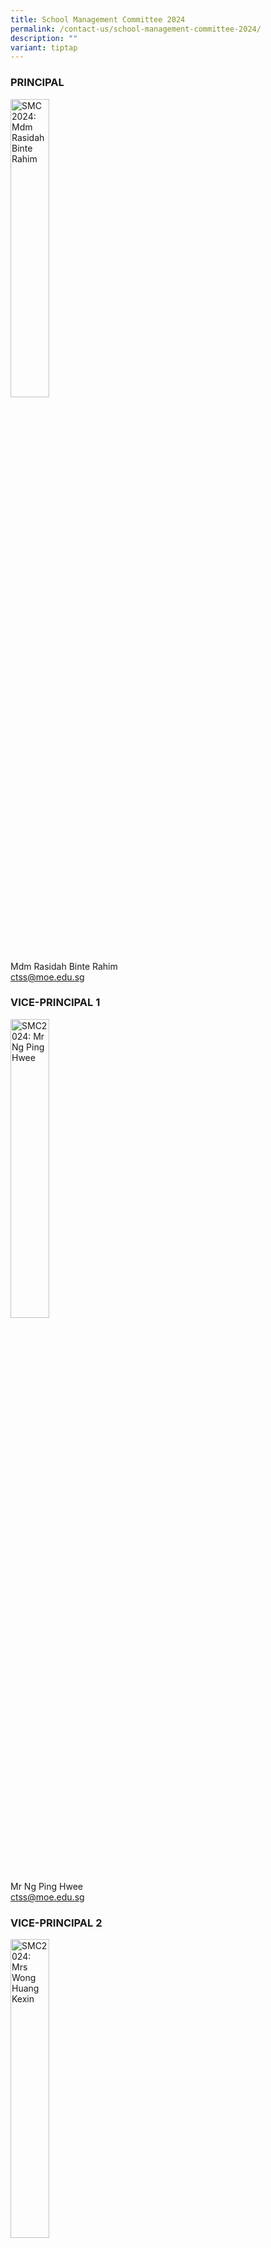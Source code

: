 ```yaml
---
title: School Management Committee 2024
permalink: /contact-us/school-management-committee-2024/
description: ""
variant: tiptap
---
```

<h3>PRINCIPAL</h3>
<div class="isomer-image-wrapper">
<img style="width: 35%;" height="auto" width="100%" alt="SMC 2024: Mdm Rasidah Binte Rahim" src="/images/Mdm%20Rasidah%20Bte%20Rahimm.jpeg">
</div>
<p>Mdm Rasidah Binte Rahim
<br><a href="ctss@moe.edu.sg" rel="noopener noreferrer nofollow" target="_blank">ctss@moe.edu.sg</a> 
<br>
</p>
<h3><strong>VICE-PRINCIPAL 1</strong></h3>
<div class="isomer-image-wrapper">
<img style="width:35%" height="auto" width="100%" alt="SMC2024: Mr Ng Ping Hwee" src="/images/mr%20ng%20ping%20hwee.jpg">
</div>
<p>Mr Ng Ping Hwee
<br><a href="ctss@moe.edu.sg" rel="noopener noreferrer nofollow" target="_blank">ctss@moe.edu.sg</a> 
<br>
</p>
<h3><strong>VICE-PRINCIPAL 2</strong></h3>
<div class="isomer-image-wrapper">
<img style="width:35%" height="auto" width="100%" alt="SMC2024: Mrs Wong Huang Kexin" src="/images/mrs%20wong%20huang%20kexin.jpg">
</div>
<p>Mrs Wong Huang Kexin
<br><a href="ctss@moe.edu.sg" rel="noopener noreferrer nofollow" target="_blank">ctss@moe.edu.sg</a> 
<br>
</p>
<h3><strong>HEAD OF DEPARTMENT,&nbsp; SCHOOL STAFF DEVELOPER AND YEAR HEADS</strong></h3>
<h4>HOD/ Aesthetics, Craft and Technology</h4>
<div class="isomer-image-wrapper">
<img style="width:35%" height="auto" width="100%" alt="SMC2024: Mrs Peh" src="/images/Mrs%20Peh%20Yeo%20Hwee%20Ching%20Magdelene.jpeg">
</div>
<p>Mrs Peh-Yeo Hwee Ching Magdalene
<br><a href="yeo_hwee_ching_magdalene@moe.edu.sg" rel="noopener noreferrer nofollow" target="_blank">yeo_hwee_ching_magdalene@moe.edu.sg</a>
</p>
<p>
<br>
</p>
<h3><strong>HOD/ Citizenship and Character Education</strong></h3>
<div class="isomer-image-wrapper">
<img style="width:35%" height="auto" width="100%" alt="SMC 2024: Ms Liu" src="/images/Ms%20Liu%20Jiazhen%20Adeline.jpg">
</div>
<p>Ms Adeline Liu
<br><a href="liu_jiazhen@moe.edu.sg" rel="noopener noreferrer nofollow" target="_blank">liu_jiazhen@moe.edu.sg</a> 
<br>
</p>
<h3><strong>HOD / English Language and Literature</strong></h3>
<div class="isomer-image-wrapper">
<img style="width:35%" height="auto" width="100%" alt="SMC 2024: Mrs Chua" src="/images/Mrs%20Chua%20Teng%20May%20Hwee%20Teresa.jpeg">
</div>
<p>Mrs Chua-Teng May Hwee Teresa
<br><a href="teng_may_hwee_teresa@moe.edu.sg" rel="noopener noreferrer nofollow" target="_blank">teng_may_hwee_teresa@moe.edu.sg</a>
</p>
<p>
<br>
</p>
<h3><strong>HOD / Humanities</strong></h3>
<div class="isomer-image-wrapper">
<img style="width:35%" height="auto" width="100%" alt="SMC2024: Ms Ee" src="/images/ms%20sandy%20ee.jpeg">
</div>
<p>Ms Ee Wen Lin, Sandy
<br><a href="ee_wen_lin_sandy@moe.edu.sg" rel="noopener noreferrer nofollow" target="_blank">ee_wen_lin_sandy@moe.edu.sg</a> 
<br>
</p>
<h3><strong>HOD / ICT and Knowledge Management</strong></h3>
<div class="isomer-image-wrapper">
<img style="width:35%" height="auto" width="100%" alt="SMC 2024: Mr Tan LH" src="/images/Mr%20Tan%20Liang%20Hooi.jpeg">
</div>
<p>Mr Tan Liang Hooi
<br><a href="ttan_liang_hooi@moe.edu.sg" rel="noopener noreferrer nofollow" target="_blank">tan_liang_hooi@moe.edu.sg</a>
</p>
<p>
<br>
</p>
<h3><strong>HOD /</strong>&nbsp;<strong>Mother Tongue Languages</strong></h3>
<div class="isomer-image-wrapper">
<img style="width:35%" height="auto" width="100%" alt="SMC 2024: Mrs Wee" src="/images/Mrs%20Wee%20Loh%20Wee%20Sin.jpeg">
</div>
<p>Mrs Wee-Loh Wee Sin
<br><a href="loh_wee_sin@moe.edu.sg" rel="noopener noreferrer nofollow" target="_blank">loh_wee_sin@moe.edu.sg</a> 
<br>
</p>
<h3><strong>HOD / Physical Education<br>(PE)&nbsp;&amp; CCA</strong></h3>
<div class="isomer-image-wrapper">
<img style="width:35%" height="auto" width="100%" alt="SMC 2024: Mr Tan JJ" src="/images/mr%20tan%20jit%20jin.jpeg">
</div>
<p>Mr Tan Jit Jin
<br><a href="tan_jit_jin@moe.edu.sg" rel="noopener noreferrer nofollow" target="_blank">tan_jit_jin@moe.edu.sg</a> 
<br>
</p>
<h3><strong>HOD / Science</strong></h3>
<div class="isomer-image-wrapper">
<img style="width:35%" height="auto" width="100%" alt="SMC 2024: Ms Li" src="/images/Ms%20Li%20Qianyi.jpeg">
</div>
<p>Ms Li Qianyi
<br><a href="li_qianyi@moe.edu.sg" rel="noopener noreferrer nofollow" target="_blank">li_qianyi@moe.edu.sg</a>
</p>
<p></p>
<h3><strong>HOD / Mathematics</strong></h3>
<div class="isomer-image-wrapper">
<img style="width:35%" height="auto" width="100%" alt="SMC 2024: Ms Low liqing" src="/images/Ms%20Low%20Li%20Qing.jpg">
</div>
<p>Ms Low Liqing
<br><a href="low_liqing@moe.edu.sg" rel="noopener noreferrer nofollow" target="_blank">low_liqing@moe.edu.sg</a> 
<br>
</p>
<h3><strong>HOD / School Staff Developer</strong></h3>
<p></p>
<div class="isomer-image-wrapper">
<img style="width:35%" height="auto" width="100%" alt="SMC 2024: Ms Tnee" src="/images/Valane%20Passport%20Photo%202.jpeg">
</div>
<p>Miss Tnee Li Ling Valane</p>
<p><a href="mailto:tnee_li_ling_valane@moe.edu.sg" rel="noopener noreferrer nofollow" target="_blank">tnee_li_ling_valane@moe.edu.sg</a>
<br>
<br>
</p>
<h3><strong>HOD / Student Management</strong></h3>
<div class="isomer-image-wrapper">
<img style="width:35%" height="auto" width="100%" alt="SMC 2024: Ms Siti" src="/images/ms%20siti%20nurwati%20dalduri.jpeg">
</div>
<p>Ms Siti Nurwati Dalduri
<br><a href="siti_nurwati_dalduri@moe.edu.sg" rel="noopener noreferrer nofollow" target="_blank">siti_nurwati_dalduri@moe.edu.sg</a> 
<br>
</p>
<h3><strong>Year Head (Secondary 1, 4 &amp; 5)</strong></h3>
<div class="isomer-image-wrapper">
<img style="width:35%" height="auto" width="100%" alt="SMC 2024: Mr Tan MH" src="/images/kenneth.jpeg">
</div>
<p>Mr Tan Ming Hon, Kenneth
<br><a href="tan_ming_ho@moe.edu.sg" rel="noopener noreferrer nofollow" target="_blank">tan_ming_ho@moe.edu.sg</a>
</p>
<p>
<br>
</p>
<h3><strong>Year Head (Secondary 2 and 3)</strong></h3>
<div class="isomer-image-wrapper">
<img style="width:45%" height="auto" width="100%" alt="SMC 2024: Mr Teo" src="/images/teochaiyeow.jpeg">
</div>
<p>Mr Teo Chai Yaw
<br><a href="teo_chai_yaw@moe.edu.sg" rel="noopener noreferrer nofollow" target="_blank">teo_chai_yaw@moe.edu.sg</a> 
<br>
</p>
<h4><strong>ASSISTANT YEAR HEADS AND SUBJECT HEADS</strong></h4>
<hr>
<h3><strong>AYH / Secondary 2</strong></h3>
<div class="isomer-image-wrapper">
<img style="width:35%" height="auto" width="100%" alt="SMC 2024: Mdm Roseza" src="/images/Mdm%20Rosezalina.jpeg">
</div>
<p>Mdm Rosezalina Bte Asmoin
<br><a href="rosezalina_asmoin@moe.edu.sg" rel="noopener noreferrer nofollow" target="_blank">rosezalina_asmoin@moe.edu.sg</a> 
<br>
</p>
<p></p>
<p>
<br>
</p>
<h3><strong>SH / Chinese Language</strong></h3>
<div class="isomer-image-wrapper">
<img style="width:35%" height="auto" width="100%" alt="SMC 2024: Ms Woong CW" src="/images/Ms%20Woong%20Choy%20Wan.jpeg">
</div>
<p>Ms Woong Choy Wan
<br><a href="woong_choy_wan@moe.edu.sg" rel="noopener noreferrer nofollow" target="_blank">woong_choy_wan@moe.edu.sg</a>
</p>
<h3><br></h3>
<h3><strong>SH / Character and Citizenship Education</strong></h3>
<div class="isomer-image-wrapper">
<img style="width:35%" height="auto" width="100%" alt="SMC 2024: Mrs Chin" src="/images/Mrs%20Chin%20Leong%20Hwai%20Ee%20Stella.jpeg">
</div>
<p>Mrs Chin-Leong Hwai Ee, Stella
<br><a href="leong_hwai_ee_stella@moe.edu.sg" rel="noopener noreferrer nofollow" target="_blank">leong_hwai_ee_stella@moe.edu.sg</a>
</p>
<p>
<br>
</p>
<h3><strong>SH / ICT</strong></h3>
<div class="isomer-image-wrapper">
<img style="width:35%" height="auto" width="100%" alt="SMC 2024: Mr Kamal" src="/images/Mr%20Kamal%20Bin%20Yacob.jpeg">
</div>
<p>Mr Kamal Bin Yacob
<br><a href="[kamal_yacob@moe.edu.sg" rel="noopener noreferrer nofollow" target="_blank">kamal_yacob@moe.edu.sg</a> 
<br>
</p>
<p>
<br>
</p>
<h3><strong>SH / PE and CCA</strong></h3>
<div class="isomer-image-wrapper">
<img style="width:35%" height="auto" width="100%" alt="SMC 2024: Mr Tan" src="/images/mr%20ethan%20tan.jpeg">
</div>
<p>Mr Ethan Tan
<br><a href="[ethan_tan@moe.edu.sg" rel="noopener noreferrer nofollow" target="_blank">[ethan_tan@moe.edu.sg</a>
</p>
<p>
<br>
</p>
<h3><strong>SH / Science</strong></h3>
<div class="isomer-image-wrapper">
<img style="width:35%" height="auto" width="100%" alt="SMC 2024: Rachel" src="/images/Mrs%20Lehming%20Teo%20Shi%20Hui%20Rachel.jpeg">
</div>
<p>Mrs Lehming-Teo Shi Hui, Rachel
<br><a href="teo_shi_hui_racheln@moe.edu.sg" rel="noopener noreferrer nofollow" target="_blank">teo_shi_hui_rachel@moe.edu.sg</a>
</p>
<p>
<br>
</p>
<h3><strong>SH / English Language</strong></h3>
<div class="isomer-image-wrapper">
<img style="width:35%" height="auto" width="100%" alt="SMC 2024: Mr Tan Alvin" src="/images/Mr%20Ng%20Loong%20Kin,%20Alvin.jpg">
</div>
<p>Mr Ng Loong Kin, Alvin
<br><a href="ng_loong_kin_alvin@moe.edu.sg" rel="noopener noreferrer nofollow" target="_blank">ng_loong_kin_alvin@moe.edu.sg</a> 
<br>
</p>
<h3><strong>SH / Humanities</strong></h3>
<div class="isomer-image-wrapper">
<img style="width:35%" height="auto" width="100%" alt="SMC 2024: Mr Ressal" src="/images/Mr%20Mohamed%20Ressal.jpeg">
</div>
<p>Mr Mohamed Ressal Mohamed Raffi
<br><a href="mohamed_ressal_mohamed_raffi@moe.edu.sg" rel="noopener noreferrer nofollow" target="_blank">mohamed_ressal_mohamed_raffi@moe.edu.sg</a>
</p>
<p>
<br>
<br>
<br>
</p>
<div class="isomer-image-wrapper">
<img style="width:95%;" height="auto" width="100%" alt="banner awards" src="/images/banner_awards_.png">
</div>
<p></p>